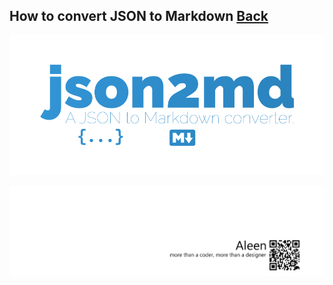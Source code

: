 ## How to convert JSON to Markdown [Back](./qa.md)

<img src="./json2md.png">

<a href="http://aleen42.github.io/" target="_blank" ><img src="./../pic/tail.gif"></a>
